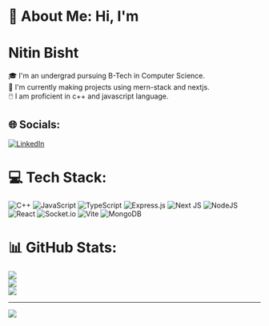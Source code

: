 # 💫 About Me: Hi, I'm <h1>Nitin Bisht</h1>
🎓 I'm an undergrad pursuing B-Tech in Computer Science.<br>🔭 I'm currently making projects using mern-stack and nextjs.<br>🖱️  I am proficient in c++ and javascript language.<br>


## 🌐 Socials:
[![LinkedIn](https://img.shields.io/badge/LinkedIn-%230077B5.svg?logo=linkedin&logoColor=white)](https://linkedin.com/in/https://www.linkedin.com/in/nitin-bisht-3998091b6/) 

# 💻 Tech Stack:
![C++](https://img.shields.io/badge/c++-%2300599C.svg?style=flat&logo=c%2B%2B&logoColor=white) ![JavaScript](https://img.shields.io/badge/javascript-%23323330.svg?style=flat&logo=javascript&logoColor=%23F7DF1E) ![TypeScript](https://img.shields.io/badge/typescript-%23007ACC.svg?style=flat&logo=typescript&logoColor=white) ![Express.js](https://img.shields.io/badge/express.js-%23404d59.svg?style=flat&logo=express&logoColor=%2361DAFB) ![Next JS](https://img.shields.io/badge/Next-black?style=flat&logo=next.js&logoColor=white) ![NodeJS](https://img.shields.io/badge/node.js-6DA55F?style=flat&logo=node.js&logoColor=white) ![React](https://img.shields.io/badge/react-%2320232a.svg?style=flat&logo=react&logoColor=%2361DAFB) ![Socket.io](https://img.shields.io/badge/Socket.io-black?style=flat&logo=socket.io&badgeColor=010101) ![Vite](https://img.shields.io/badge/vite-%23646CFF.svg?style=flat&logo=vite&logoColor=white) ![MongoDB](https://img.shields.io/badge/MongoDB-%234ea94b.svg?style=flat&logo=mongodb&logoColor=white)
# 📊 GitHub Stats:
![](https://github-readme-stats.vercel.app/api?username=NickeyNb&theme=onedark&hide_border=true&include_all_commits=true&count_private=true)<br/>
![](https://github-readme-streak-stats.herokuapp.com/?user=NickeyNb&theme=onedark&hide_border=true)<br/>
![](https://github-readme-stats.vercel.app/api/top-langs/?username=NickeyNb&theme=onedark&hide_border=true&include_all_commits=true&count_private=true&layout=compact)

---
[![](https://visitcount.itsvg.in/api?id=NickeyNb&icon=0&color=0)](https://visitcount.itsvg.in)

<!-- Proudly created with GPRM ( https://gprm.itsvg.in ) -->
